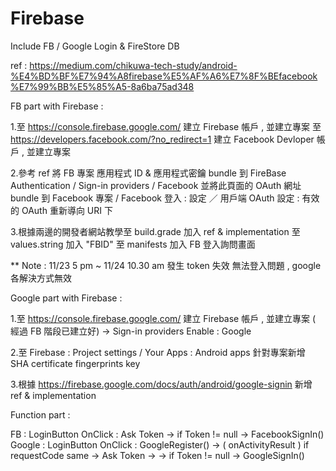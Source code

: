 # Firebase
Include FB / Google Login &amp; FireStore DB

ref : https://medium.com/chikuwa-tech-study/android-%E4%BD%BF%E7%94%A8firebase%E5%AF%A6%E7%8F%BEfacebook%E7%99%BB%E5%85%A5-8a6ba75ad348

FB part with Firebase :

1.至 https://console.firebase.google.com/ 建立 Firebase 帳戶 , 並建立專案
  至 https://developers.facebook.com/?no_redirect=1 建立 Facebook Devloper 帳戶 , 並建立專案

2.參考 ref 將 FB 專案 應用程式 ID  & 應用程式密鑰 bundle 到 FireBase Authentication / Sign-in providers / Facebook
  並將此頁面的 OAuth 網址 bundle 到 Facebook 專案 / Facebook 登入 : 設定 ／ 用戶端 OAuth 設定 : 有效的 OAuth 重新導向 URI 下

3.根據兩邊的開發者網站教學至 build.grade 加入 ref & implementation
  至 values.string 加入 "FBID"
  至 manifests 加入 FB 登入詢問畫面

** Note : 11/23 5 pm ~ 11/24 10.30 am 發生 token 失效 無法登入問題 , google 各解決方式無效


Google part with Firebase :

1.至 https://console.firebase.google.com/ 建立 Firebase 帳戶 , 並建立專案 ( 經過 FB 階段已建立好)
  -> Sign-in providers Enable : Google 

2.至 Firebase : Project settings / Your Apps : Android apps
  針對專案新增 SHA certificate fingerprints key

3.根據 https://firebase.google.com/docs/auth/android/google-signin 新增 ref & implementation

Function part :

FB : LoginButton OnClick : Ask Token -> if Token != null -> FacebookSignIn()
Google : LoginButton OnClick : GoogleRegister() -> ( onActivityResult ) if requestCode same 
         -> Ask Token ->  -> if Token != null -> GoogleSignIn()

